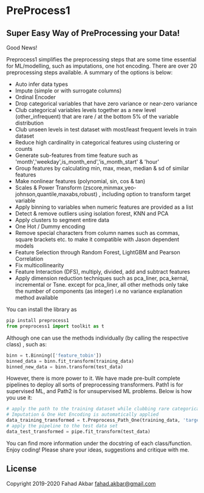 # PreProcess1
## Super Easy Way of PreProcessing your Data!

Good News! 

Preprocess1 simplifies the preprocessing steps that are some time essential for ML/modelling, such as imputations,
one hot encoding. There are over 20 preprocessing steps available. A summary of the options is below:

- Auto infer data types 
- Impute (simple or with surrogate columns)
- Ordinal Encoder
- Drop categorical variables that have zero variance or near-zero variance
- Club categorical variables levels together as a new level (other_infrequent) that are rare / at the bottom 5% of the variable  
  distribution
- Club unseen levels in test dataset with most/least frequent levels in train dataset 
- Reduce high cardinality in categorical features using clustering or counts
- Generate sub-features from time feature such as 'month','weekday',is_month_end','is_month_start' & 'hour'
- Group features by calculating min, max, mean, median & sd of similar features
- Make nonlinear features (polynomial, sin, cos & tan)
- Scales & Power Transform (zscore,minmax,yeo-johnson,quantile,maxabs,robust) , including option to transform target variable
- Apply binning to variables when numeric features are provided as a list 
- Detect & remove outliers using isolation forest, KNN and PCA
- Apply clusters to segment entire data
- One Hot / Dummy encoding
- Remove special characters from column names such as commas, square brackets etc. to make it compatible with Jason dependent models
- Feature Selection through Random Forest, LightGBM and Pearson Correlation
- Fix multicollinearity
- Feature Interaction (DFS), multiply, divided, add and subtract features
- Apply dimension reduction techniques such as pca_liner, pca_kernal, incremental or  Tsne. 
  except for pca_liner, all other methods only take the number of components (as integer)
  i.e no variance explanation method available
  
You can install the library as 

```python
pip install preprocess1
from preprocess1 import toolkit as t
```

Although one can use the methods individually (by calling the respective class) , such as: 

```python
binn = t.Binning(['feature_tobin'])
binned_data = binn.fit_transform(training_data)
binned_new_data = binn.transform(test_data)
```

However, there is more power to it. We have made pre-built complete pipelines to deploy all sorts of preprocessing transformers. Path1 is for supervised ML, and Path2 is for unsupervised ML problems. Below is how you use it:

```python
# apply the path to the training dataset while clubbing rare categorical levels & scaling numerical features
# Imputation & One Hot Encoding is automatically applied
data_training_transformed = t.Preprocess_Path_One(training_data, 'target_column', club_rare_levels = True, scale_data= True)
# apply the pipeline to the test data set
data_test_transformed = pipe.fit_transform(test_data)
```

You can find more information under the docstring of each class/function. Enjoy coding! 
Please share your ideas, suggestions and critique with me.


## License

Copyright 2019-2020 Fahad Akbar <fahad.akbar@gmail.com>


